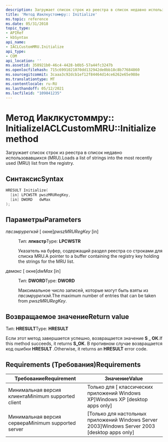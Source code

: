 ```yaml
---
description: Загружает список строк из реестра в список недавно использовавшихся (MRU).
title: 'Метод Иаклкустоммру:: Initialize'
ms.topic: reference
ms.date: 05/31/2018
topic_type:
- APIRef
- kbSyntax
api_name:
- IACLCustomMRU.Initialize
api_type:
- COM
api_location: ''
ms.assetid: 358921b0-46c4-4428-b0b5-57a44fc3247b
ms.openlocfilehash: 715c6991021070dd132942de0bb18c8b77684860
ms.sourcegitcommit: 3caaa3c92dcb1ef12f84464d14ce6262e65e988e
ms.translationtype: MT
ms.contentlocale: ru-RU
ms.lasthandoff: 05/12/2021
ms.locfileid: "109841235"
---
```

# <a name="iaclcustommruinitialize-method"></a><span data-ttu-id="4eeb0-103">Метод Иаклкустоммру:: Initialize</span><span class="sxs-lookup"><span data-stu-id="4eeb0-103">IACLCustomMRU::Initialize method</span></span>

<span data-ttu-id="4eeb0-104">Загружает список строк из реестра в список недавно использовавшихся (MRU).</span><span class="sxs-lookup"><span data-stu-id="4eeb0-104">Loads a list of strings into the most recently used (MRU) list from the registry.</span></span>

## <a name="syntax"></a><span data-ttu-id="4eeb0-105">Синтаксис</span><span class="sxs-lookup"><span data-stu-id="4eeb0-105">Syntax</span></span>


```C++
HRESULT Initialize(
  [in] LPCWSTR pwszMRURegKey,
  [in] DWORD   dwMax
);
```



## <a name="parameters"></a><span data-ttu-id="4eeb0-106">Параметры</span><span class="sxs-lookup"><span data-stu-id="4eeb0-106">Parameters</span></span>

<dl> <dt>

<span data-ttu-id="4eeb0-107">*пвсзмрурегкэй* \[ окне\]</span><span class="sxs-lookup"><span data-stu-id="4eeb0-107">*pwszMRURegKey* \[in\]</span></span>
</dt> <dd>

<span data-ttu-id="4eeb0-108">Тип: **лпквстр**</span><span class="sxs-lookup"><span data-stu-id="4eeb0-108">Type: **LPCWSTR**</span></span>

<span data-ttu-id="4eeb0-109">Указатель на буфер, содержащий раздел реестра со строками для списка MRU.</span><span class="sxs-lookup"><span data-stu-id="4eeb0-109">A pointer to a buffer containing the registry key holding the strings for the MRU list.</span></span>

</dd> <dt>

<span data-ttu-id="4eeb0-110">*двмакс* \[ окне\]</span><span class="sxs-lookup"><span data-stu-id="4eeb0-110">*dwMax* \[in\]</span></span>
</dt> <dd>

<span data-ttu-id="4eeb0-111">Тип: **DWORD**</span><span class="sxs-lookup"><span data-stu-id="4eeb0-111">Type: **DWORD**</span></span>

<span data-ttu-id="4eeb0-112">Максимальное число записей, которые могут быть взяты из *пвсзмрурегкэй*.</span><span class="sxs-lookup"><span data-stu-id="4eeb0-112">The maximum number of entries that can be taken from *pwszMRURegKey*.</span></span>

</dd> </dl>

## <a name="return-value"></a><span data-ttu-id="4eeb0-113">Возвращаемое значение</span><span class="sxs-lookup"><span data-stu-id="4eeb0-113">Return value</span></span>

<span data-ttu-id="4eeb0-114">Тип: **HRESULT**</span><span class="sxs-lookup"><span data-stu-id="4eeb0-114">Type: **HRESULT**</span></span>

<span data-ttu-id="4eeb0-115">Если этот метод завершается успешно, возвращается значение **S \_ ОК**.</span><span class="sxs-lookup"><span data-stu-id="4eeb0-115">If this method succeeds, it returns **S\_OK**.</span></span> <span data-ttu-id="4eeb0-116">В противном случае возвращается код ошибки **HRESULT** .</span><span class="sxs-lookup"><span data-stu-id="4eeb0-116">Otherwise, it returns an **HRESULT** error code.</span></span>

## <a name="requirements"></a><span data-ttu-id="4eeb0-117">Requirements (Требования)</span><span class="sxs-lookup"><span data-stu-id="4eeb0-117">Requirements</span></span>



| <span data-ttu-id="4eeb0-118">Требование</span><span class="sxs-lookup"><span data-stu-id="4eeb0-118">Requirement</span></span> | <span data-ttu-id="4eeb0-119">Значение</span><span class="sxs-lookup"><span data-stu-id="4eeb0-119">Value</span></span> |
|-------------------------------------|------------------------------------------------------|
| <span data-ttu-id="4eeb0-120">Минимальная версия клиента</span><span class="sxs-lookup"><span data-stu-id="4eeb0-120">Minimum supported client</span></span><br/> | <span data-ttu-id="4eeb0-121">Только для \[ классических приложений Windows XP\]</span><span class="sxs-lookup"><span data-stu-id="4eeb0-121">Windows XP \[desktop apps only\]</span></span><br/>          |
| <span data-ttu-id="4eeb0-122">Минимальная версия сервера</span><span class="sxs-lookup"><span data-stu-id="4eeb0-122">Minimum supported server</span></span><br/> | <span data-ttu-id="4eeb0-123">\[Только для настольных приложений Windows Server 2003\]</span><span class="sxs-lookup"><span data-stu-id="4eeb0-123">Windows Server 2003 \[desktop apps only\]</span></span><br/> |



 

 




